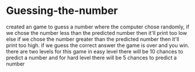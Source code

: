 # Guessing-the-number
created an game to guess a number where the computer chose randomly, if we chose the number less than the predicted number then it'll print too low else if we chose the number greater than the predicted number  then it'll print too high. if we guess the correct answer the game is over and you win. there are two levels for this game in easy level there will be 10 chances to predict a number and for hard level there will be 5 chances to predict a number
